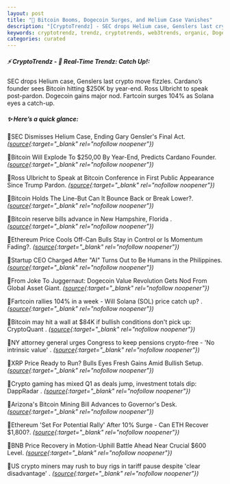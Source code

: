 ```yaml
---
layout: post
title: "🌅 Bitcoin Booms, Dogecoin Surges, and Helium Case Vanishes"
description: "[CryptoTrendz] - SEC drops Helium case, Genslers last crypto move fizzles. Cardano’s founder sees Bitcoin hitting $250K by year-end. Ross Ulbricht to speak post-pardon. Dogecoin gains major nod. Fartcoin surges 104% as Solana eyes a catch-up."
keywords: cryptotrendz, trendz, cryptotrends, web3trends, organic, Dogecoin, Trump, Cardano, CEO, crypto, Bitcoin, ETH, Mining
categories: curated
---
```


##### ⚡ CryptoTrendz - 📌 *Real-Time Trendz: Catch Up!:*

SEC drops Helium case, Genslers last crypto move fizzles. Cardano’s founder sees Bitcoin hitting $250K by year-end. Ross Ulbricht to speak post-pardon. Dogecoin gains major nod. Fartcoin surges 104% as Solana eyes a catch-up.

##### ✨ *Here’s a quick glance:*


🔹SEC Dismisses Helium Case, Ending Gary Gensler's Final Act. *([source](https://s.avyag.com/sdis){:target="_blank" rel="nofollow noopener"})*

🔹Bitcoin Will Explode To $250,00 By Year-End, Predicts Cardano Founder. *([source](https://s.avyag.com/rofb){:target="_blank" rel="nofollow noopener"})*

🔹Ross Ulbricht to Speak at Bitcoin Conference in First Public Appearance Since Trump Pardon. *([source](https://s.avyag.com/h7j3){:target="_blank" rel="nofollow noopener"})*

🔹Bitcoin Holds The Line-But Can It Bounce Back or Break Lower?. *([source](https://s.avyag.com/q4dc){:target="_blank" rel="nofollow noopener"})*

🔹Bitcoin reserve bills advance in New Hampshire, Florida . *([source](https://s.avyag.com/z015){:target="_blank" rel="nofollow noopener"})*

🔹Ethereum Price Cools Off-Can Bulls Stay in Control or Is Momentum Fading?. *([source](https://s.avyag.com/31vm){:target="_blank" rel="nofollow noopener"})*

🔹Startup CEO Charged After "AI" Turns Out to Be Humans in the Philippines. *([source](https://s.avyag.com/fhfq){:target="_blank" rel="nofollow noopener"})*

🔹From Joke To Juggernaut: Dogecoin Value Revolution Gets Nod From Global Asset Giant. *([source](https://s.avyag.com/i60w){:target="_blank" rel="nofollow noopener"})*

🔹Fartcoin rallies 104% in a week - Will Solana (SOL) price catch up? . *([source](https://s.avyag.com/8uuc){:target="_blank" rel="nofollow noopener"})*

🔹Bitcoin may hit a wall at $84K if bullish conditions don't pick up: CryptoQuant . *([source](https://s.avyag.com/7u6o){:target="_blank" rel="nofollow noopener"})*

🔹NY attorney general urges Congress to keep pensions crypto-free - 'No intrinsic value' . *([source](https://s.avyag.com/0s9v){:target="_blank" rel="nofollow noopener"})*

🔹XRP Price Ready to Run? Bulls Eyes Fresh Gains Amid Bullish Setup. *([source](https://s.avyag.com/qrqg){:target="_blank" rel="nofollow noopener"})*

🔹Crypto gaming has mixed Q1 as deals jump, investment totals dip: DappRadar . *([source](https://s.avyag.com/1z8x){:target="_blank" rel="nofollow noopener"})*

🔹Arizona's Bitcoin Mining Bill Advances to Governor's Desk. *([source](https://s.avyag.com/duzs){:target="_blank" rel="nofollow noopener"})*

🔹Ethereum 'Set For Potential Rally' After 10% Surge - Can ETH Recover $1,800?. *([source](https://s.avyag.com/dop7){:target="_blank" rel="nofollow noopener"})*

🔹BNB Price Recovery in Motion-Uphill Battle Ahead Near Crucial $600 Level. *([source](https://s.avyag.com/2niv){:target="_blank" rel="nofollow noopener"})*

🔹US crypto miners may rush to buy rigs in tariff pause despite 'clear disadvantage' . *([source](https://s.avyag.com/fasi){:target="_blank" rel="nofollow noopener"})*
